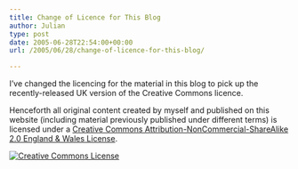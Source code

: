 ```yaml
---
title: Change of Licence for This Blog
author: Julian
type: post
date: 2005-06-28T22:54:00+00:00
url: /2005/06/28/change-of-licence-for-this-blog/

---
```

I&#8217;ve changed the licencing for the material in this blog to pick up the recently-released UK version of the Creative Commons licence.

Henceforth all original content created by myself and published on this website (including material previously published under different terms) is licensed under a <a rel="license" href="http://creativecommons.org/licenses/by-nc-sa/2.0/uk/">Creative Commons Attribution-NonCommercial-ShareAlike 2.0 England & Wales License</a>.
  
  
<a rel="license" href="http://creativecommons.org/licenses/by-nc-sa/2.0/uk/"><img alt="Creative Commons License" border="0" src="http://creativecommons.org/images/public/somerights20.gif" /></a>